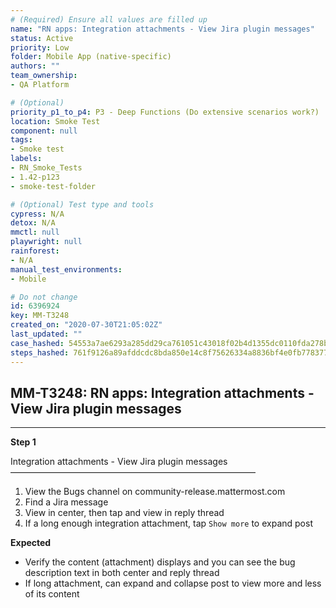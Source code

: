 ```yaml
---
# (Required) Ensure all values are filled up
name: "RN apps: Integration attachments - View Jira plugin messages"
status: Active
priority: Low
folder: Mobile App (native-specific)
authors: ""
team_ownership: 
- QA Platform

# (Optional)
priority_p1_to_p4: P3 - Deep Functions (Do extensive scenarios work?)
location: Smoke Test
component: null
tags: 
- Smoke test
labels: 
- RN_Smoke_Tests
- 1.42-p123
- smoke-test-folder

# (Optional) Test type and tools
cypress: N/A
detox: N/A
mmctl: null
playwright: null
rainforest: 
- N/A
manual_test_environments: 
- Mobile

# Do not change
id: 6396924
key: MM-T3248
created_on: "2020-07-30T21:05:02Z"
last_updated: ""
case_hashed: 54553a7ae6293a285dd29ca761051c43018f02b4d1355dc0110fda278b99ab16489d7071b2ef50fbc93be1b1953b0b51
steps_hashed: 761f9126a89afddcdc8bda850e14c8f75626334a8836bf4e0fb778377bb2270d7e1c26f0b878e8d2f1e7b06f68f188b8
---
```


<!-- (Auto-generated) Based on frontmatter's "key" and "name" -->

## MM-T3248: RN apps: Integration attachments - View Jira plugin messages

---

**Step 1**

Integration attachments - View Jira plugin messages\
————————————————————————————

1. View the Bugs channel on community-release.mattermost.com
2. Find a Jira message
3. View in center, then tap and view in reply thread
4. If a long enough integration attachment, tap `Show more` to expand post

**Expected**

- Verify the content (attachment) displays and you can see the bug description text in both center and reply thread
- If long attachment, can expand and collapse post to view more and less of its content
